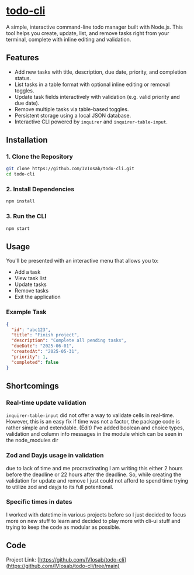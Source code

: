 # [todo-cli](https://github.com/IVIosab/todo-cli/tree/main)

A simple, interactive command-line todo manager built with Node.js. This tool helps you create, update, list, and remove tasks right from your terminal, complete with inline editing and validation.

## Features

- Add new tasks with title, description, due date, priority, and completion status.
- List tasks in a table format with optional inline editing or removal toggles.
- Update task fields interactively with validation (e.g. valid priority and due date).
- Remove multiple tasks via table-based toggles.
- Persistent storage using a local JSON database.
- Interactive CLI powered by `inquirer` and `inquirer-table-input`.

## Installation

### 1. Clone the Repository

```bash
git clone https://github.com/IVIosab/todo-cli.git
cd todo-cli
```

### 2. Install Dependencies

```bash
npm install
```

### 3. Run the CLI

```bash
npm start
```

## Usage

You'll be presented with an interactive menu that allows you to:

- Add a task
- View task list
- Update tasks
- Remove tasks
- Exit the application

### Example Task

```json
{
  "id": "abc123",
  "title": "Finish project",
  "description": "Complete all pending tasks",
  "dueDate": "2025-06-01",
  "createdAt": "2025-05-31",
  "priority": 1,
  "completed": false
}
```

## Shortcomings

### Real-time update validation
`inquirer-table-input` did not offer a way to validate cells in real-time. However, this is an easy fix if time was not a factor, the package code is rather simple and extendable.
(Edit) I've added boolean and choice types, validation and column info messages in the module which can be seen in the node_modules dir

### Zod and Dayjs usage in validation
due to lack of time and me procrastinating I am writing this either 2 hours before the deadline or 22 hours after the deadline. So, while creating the validation for update and remove I just could not afford to spend time trying to utilize zod and dayjs to its full potentional. 

### Specific times in dates
I worked with datetime in various projects before so I just decided to focus more on new stuff to learn and decided to play more with cli-ui stuff and trying to keep the code as modular as possible. 

## Code
Project Link: [https://github.com/IVIosab/todo-cli](https://github.com/IVIosab/todo-cli/tree/main)